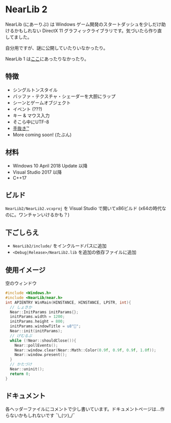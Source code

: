 # NearLib 2

NearLib (にあーりぶ) は Windows ゲーム開発のスタートダッシュを少しだけ助けるかもしれない DirectX 11 グラフィックライブラリです。気づいたら作り直してました。

自分用ですが、謎に公開していたりいなかったり。

NearLib 1 は[ここ](https://github.com/i-yuuki/near/tree/gui)にあったりなかったり。

## 特徴

- シングルトンスタイル
- バッファ・テクスチャ・シェーダーを大胆にラップ
- シーンとゲームオブジェクト
- イベント (???)
- キー & マウス入力
- そこら中にUTF-8
- [手抜き™](https://github.com/microsoft/DirectXTK)
- More coming soon! (たぶん)

## 材料

- Windows 10 April 2018 Update 以降
- Visual Studio 2017 以降
- C++17

## ビルド

`NearLib2/NearLib2.vcxproj` を Visual Studio で開いてx86ビルド (x64の時代なのに。ワンチャンいけるかも？)

## 下ごしらえ

- `NearLib2/include/` をインクルードパスに追加
- `<Debug|Release>/NearLib2.lib` を追加の依存ファイルに追加

## 使用イメージ

空のウィンドウ

```cpp
#include <Windows.h>
#include <NearLib/near.h>
int APIENTRY WinMain(HINSTANCE, HINSTANCE, LPSTR, int){
  // しょきか
  Near::InitParams initParams{};
  initParams.width = 1200;
  initParams.height = 800;
  initParams.windowTitle = u8"🍅";
  Near::init(initParams);
  // げむるぷ
  while (!Near::shouldClose()){
    Near::pollEvents();
    Near::window.clear(Near::Math::Color(0.9f, 0.9f, 0.9f, 1.0f));
    Near::window.present();
  }
  // かたづけ
  Near::uninit();
  return 0;
}
```

## ドキュメント

各ヘッダーファイルにコメントで少し書いています。ドキュメントページは…作らないかもしれないです ¯\\\_(ツ)\_/¯
